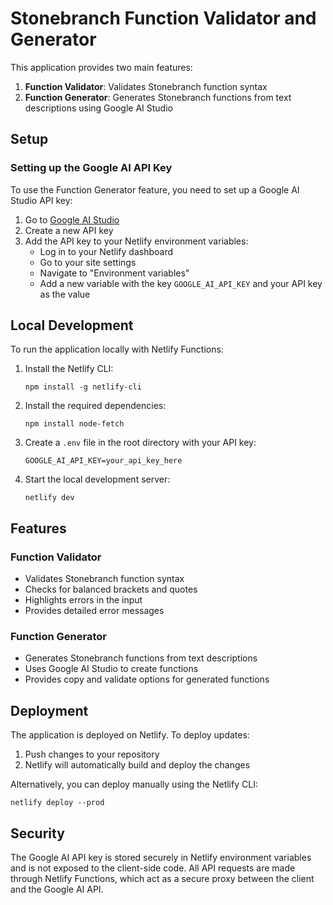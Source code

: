 # Stonebranch Function Validator and Generator

This application provides two main features:
1. **Function Validator**: Validates Stonebranch function syntax
2. **Function Generator**: Generates Stonebranch functions from text descriptions using Google AI Studio

## Setup

### Setting up the Google AI API Key

To use the Function Generator feature, you need to set up a Google AI Studio API key:

1. Go to [Google AI Studio](https://makersuite.google.com/app/apikey)
2. Create a new API key
3. Add the API key to your Netlify environment variables:
   - Log in to your Netlify dashboard
   - Go to your site settings
   - Navigate to "Environment variables"
   - Add a new variable with the key `GOOGLE_AI_API_KEY` and your API key as the value

## Local Development

To run the application locally with Netlify Functions:

1. Install the Netlify CLI:
   ```
   npm install -g netlify-cli
   ```

2. Install the required dependencies:
   ```
   npm install node-fetch
   ```

3. Create a `.env` file in the root directory with your API key:
   ```
   GOOGLE_AI_API_KEY=your_api_key_here
   ```

4. Start the local development server:
   ```
   netlify dev
   ```

## Features

### Function Validator
- Validates Stonebranch function syntax
- Checks for balanced brackets and quotes
- Highlights errors in the input
- Provides detailed error messages

### Function Generator
- Generates Stonebranch functions from text descriptions
- Uses Google AI Studio to create functions
- Provides copy and validate options for generated functions

## Deployment

The application is deployed on Netlify. To deploy updates:

1. Push changes to your repository
2. Netlify will automatically build and deploy the changes

Alternatively, you can deploy manually using the Netlify CLI:
```
netlify deploy --prod
```

## Security

The Google AI API key is stored securely in Netlify environment variables and is not exposed to the client-side code. All API requests are made through Netlify Functions, which act as a secure proxy between the client and the Google AI API.

